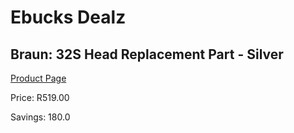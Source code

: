 
# Ebucks Dealz
## Braun: 32S Head Replacement Part - Silver
[Product Page](https://www.ebucks.com/web/shop/productSelected.do?prodId=1018611903&catId=1186081080)

Price: R519.00

Savings: 180.0


	